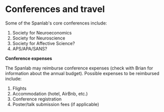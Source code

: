 # Conferences and travel

Some of the Spanlab's core conferences include:

1. Society for Neuroeconomics
2. Society for Neuroscience
3. Society for Affective Science?
4. APS/APA/SANS?

<b> Conference expenses </b>
  
 The Spanlab may reimburse conference expenses (check with Brian for information about the annual budget).  Possible expenses to be reimbursed include:
 
 1. Flights
 2. Accommodation (hotel, AirBnb, etc.)
 3. Conference registration
 4. Poster/talk submission fees (if applicable)
